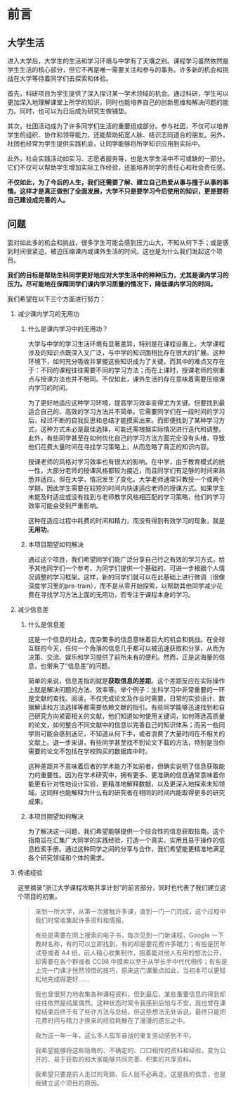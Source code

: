 # 前言

## 大学生活

进入大学后，大学生的生活和学习环境与中学有了天壤之别。课程学习虽然依然是学生生活的核心部分，但它不再是唯一需要关注和参与的事务。许多新的机会和挑战在大学等待着同学们去探索和体验。

首先，科研项目为学生提供了深入探讨某一学术领域的机会。通过科研，学生可以更加深入地理解课堂上所学的知识，同时也能培养自己的创新思维和解决问题的能力。同时，也可以为日后成为研究生做铺垫。

其次，社团活动成为了许多同学们生活的重要组成部分。参与社团，不仅可以培养学生的组织、协作和领导能力，还能帮助拓宽人脉、结识志同道合的朋友。另外，社团也经常为学生提供实践机会，让同学能够将所学知识应用到实际中。

此外，社会实践活动如实习、志愿者服务等，也是大学生活中不可或缺的一部分。它们不仅可以帮助学生增加实际工作经验，还能培养同学的责任心和社会责任感。

**不仅如此，为了今后的人生，我们还需要了解、建立自己热爱从事与擅于从事的事情。这样才是真正做到了全面发展，大学不只是要学习今后使用的知识，更是要将自己建设成完善的人。**

## 问题

面对如此多的机会和挑战，很多学生可能会感到压力山大，不知从何下手；或是感到时间很紧迫，被迫压缩课内或课外生活的时间。这也是为什么我们发起这个项目。

**我们的目标是帮助生科同学更好地应对大学生活中的种种压力，尤其是课内学习的压力。尽可能地在保障同学们课内学习质量的情况下，降低课内学习的时间。**

我们希望在以下三个方面进行努力：

1. 减少课内学习的无用功

   1. 什么是课内学习中的无用功？

      大学与中学的学习生活环境有显著差异，特别是在课程设置上。大学课程涉及的知识点既深入又广泛，与中学的知识面相比存在很大的扩展。这种环境下，如何充分吸收并掌握这些知识成为了关键。而其中的难点又存在于：不同的课程往往需要不同的学习方法；而在上课时，授课老师的侧重点与授课方法也并不相同。不仅如此，课外生活的存在意味着需要压缩课内学习的时间。

      为了更好地适应这种学习环境，提高学习效率变得尤为关键。但要找到最适合自己的、高效的学习方法并不简单。它需要同学们在一段时间的学习后，经过不断的自我反思和总结才能摸索出来。而即便找到了某种学习方式，这种方式未必是最佳选择，可能还需根据实际情况进行迭代和调整。此外，有些同学甚至在如何优化自己的学习方法方面完全没有头绪，导致他们花费大量时间在寻找学习策略上，从而忽略了真正的知识内容。

      授课老师的风格对学习效率也有很大的影响。在中学，由于教育模式的统一性，大部分老师的授课风格都较为接近，而且同学们有足够的时间来熟悉并适应。但在大学，情况发生了变化。大学老师通常只教授一个或两个学期，因此学生需要在较短的时间内快速适应老师的授课方式。如果学生未能及时适应或没有找到与老师教学风格相匹配的学习策略，他们的学习效率可能会受到严重影响。

      这种在适应过程中耗费的时间和精力，而没有得到有效学习的现象，就是**无用功**。

   2. 本项目期望如何解决

      通过这个项目，我们希望同学们能广泛分享自己行之有效的学习方式，给予其他同学们一个参考、为同学们提供一个基础的、可进一步根据个人情况调整的学习框架。这样，新的同学们就可以在此基础上进行微调（很像深度学习里的pre-train），而不是从零开始探索，以帮助其他同学减少花费在寻找学习方法上面的无用功，而专注于课程本身的学习。

2. 减少信息差

   1. 什么是信息差

      这是一个信息的社会，庞杂繁多的信息意味着巨大的机会和挑战。在全球互联的今天，任何一个角落的信息几乎都可以被迅速获取和分享，从而为决策、交流、娱乐和学习提供了前所未有的便利。然而，正是这海量的信息，也带来了“信息差”的问题。

      简单的来说，信息差指的就是**获取信息的差距**。这个差距反应在实际操作上就是解决问题的方法、效率等。举个例子：生科学习中非常重要的一环是文献的查找、阅读，不仅完成论文及作业时需要，日常的实验设计、数据解读和方法选择等都需要依赖文献的指引。有些同学能够迅速找到和自己研究方向紧密相关的文献，他们知道如何使用关键词，如何筛选高质量的论文，如何整合不同文献中的信息以完善自己的知识体系；而另一些同学则可能会感到迷茫，不知道从何下手，或者浪费了大量时间在不相关的文献上。退一步来讲，有些同学甚至找不到论文下载的方法，特别是当你需要的论文不包括在学校购买的数据库中时。

      这种差距并不意味着后者的学术能力不如前者，但确实说明了信息获取能力的重要性。因为在学术研究中，拥有更多、更准确的信息通常意味着你能更有针对性地设计实验，更精准地解释数据，以及更深入地探索未知领域。这同样也能解释为什么有的研究者在相同的时间内能取得更多的研究成果。

   2. 本项目期望如何解决

      为了解决这一问题，我们希望能够提供一个综合性的信息获取指南。这个指南旨在汇集广大同学的实践经验，打造一个真实、实用且易于操作的信息检索手册。通过这种同学之间的分享与合作，我们希望能更精准地满足各个研究领域和个体的需求。

3. 传递经验

   这里摘录“浙江大学课程攻略共享计划”的前言部分，同时也代表了我们建立这个项目的初衷。

   > 来到一所大学，从第一次接触许多课，直到一门一门完成，这个过程中我们时常收集起许多资料和情报。
   >
   > 有些是需要在网上搜索的电子书，每次见到一门新课程，Google 一下教材名称，有的可以立即找到，有的却是要花费许多眼力；有些是历年试卷或者 A4 纸，前人精心收集制作，抱着能对他人有用的想法公开，却需要在各个群或者 CC98 中摸索以至于从学长手中代代相传；有些是上完一门课才恍然领悟的技巧，原来这门课重点如此，当初本可以更轻松地完成得更好……
   >
   > 我也曾很努力地收集各种课程资料，但到最后，某些重要信息的得到却往往依然是纯属偶然。这种状态时常令我感到后怕与不安。我也曾在课程结束后终于有了些许方法与总结，但这些想法无处诉说，最终只能把花费时间与精力才换来的经验耗散在了漫漫的遗忘之中。
   >
   > 我为这一年一年，这么多人孤军奋战的重复劳动感到不平。
   >
   > 我希望能够将这些隐晦的、不确定的、口口相传的资料和经验，变为公开的、易于获取的和大家能够共同完善、积累的共享资料。
   >
   > 我希望只要是前人走过的弯路，后人就不必再走。这是我的信念，也是我建立这个项目的原因。
